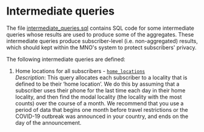 # Intermediate queries

The file [intermediate_queries.sql](intermediate_queries.sql) contains SQL code for some intermediate queries whose results are used to produce some of the aggregates. These intermediate queries produce subscriber-level (i.e. non-aggregated) results, which should kept within the MNO's system to protect subscribers' privacy.

The following intermediate queries are defined:

1. Home locations for all subscribers - [`home_locations`](intermediate_queries.sql#L5-L44)  
    *Description*: This query allocates each subscriber to a locality that is defined to be their ‘home location’. We do this by assuming that a subscriber uses their phone for the last time each day in their home locality, and then find the modal locality (the locality with the most counts) over the course of a month. We recommend that you use a period of data that begins one month before travel restrictions or the COVID-19 outbreak was announced in your country, and ends on the day of the announcement.
